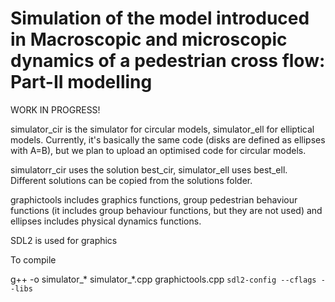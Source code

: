 # Simulation of the model introduced in Macroscopic and microscopic dynamics of a pedestrian cross flow: Part-II modelling

WORK IN PROGRESS!

simulator\_cir is the simulator for circular models, simulator_ell for elliptical models. Currently, it's basically the same code (disks are defined as ellipses with A=B), but we plan to upload an optimised code for circular models.

simulatorr\_cir uses the solution best\_cir, simulator\_ell uses best\_ell. Different solutions can be copied from the solutions folder.

graphictools includes graphics functions, group pedestrian behaviour functions (it includes group behaviour functions, but they are not used) and ellipses includes physical dynamics functions.

SDL2 is used for graphics

To compile

g++ -o simulator_* simulator_*.cpp graphictools.cpp `sdl2-config --cflags --libs`




